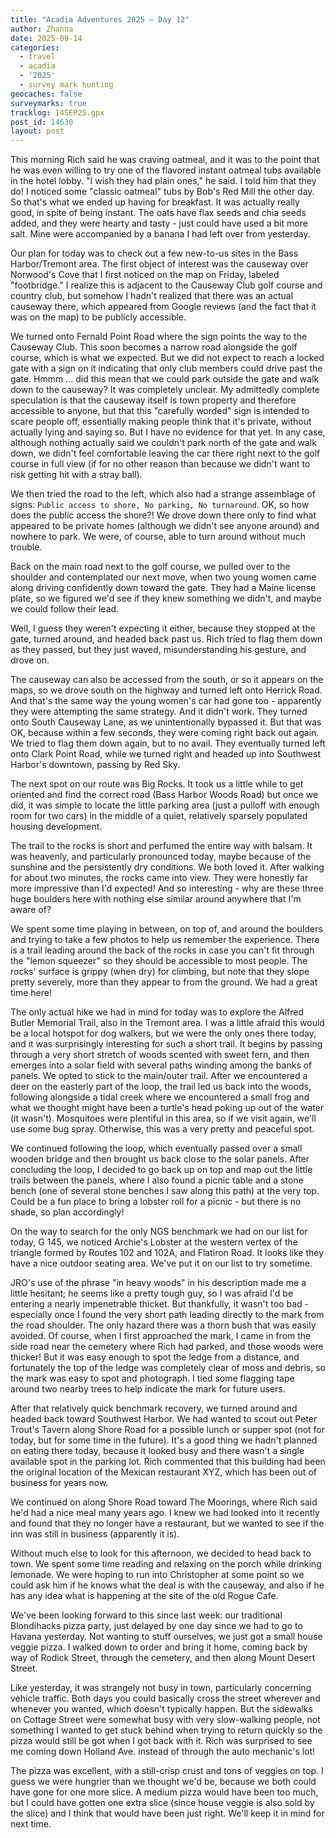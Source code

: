 ```yaml
---
title: "Acadia Adventures 2025 – Day 12"
author: Zhanna
date: 2025-09-14
categories: 
  - travel
  - acadia
  - '2025'
  - survey mark hunting
geocaches: false
surveymarks: true
tracklog: 14SEP25.gpx
post_id: 14630
layout: post
---
```


This morning Rich said he was craving oatmeal, and it was to the point that he was even willing to try one of the flavored instant oatmeal tubs available in the hotel lobby. "I wish they had plain ones," he said. I told him that they do! I noticed some "classic oatmeal" tubs by Bob's Red Mill the other day. So that's what we ended up having for breakfast. It was actually really good, in spite of being instant. The oats have flax seeds and chia seeds added, and they were hearty and tasty - just could have used a bit more salt. Mine were accompanied by a banana I had left over from yesterday.

Our plan for today was to check out a few new-to-us sites in the Bass Harbor/Tremont area. The first object of interest was the causeway over Norwood's Cove that I first noticed on the map on Friday, labeled "footbridge." I realize this is adjacent to the Causeway Club golf course and country club, but somehow I hadn't realized that there was an actual causeway there, which appeared from Google reviews (and the fact that it was on the map) to be publicly accessible.

We turned onto Fernald Point Road where the sign points the way to the Causeway Club. This soon becomes a narrow road alongside the golf course, which is what we expected. But we did not expect to reach a locked gate with a sign on it indicating that only club members could drive past the gate. Hmmm ... did this mean that we could park outside the gate and walk down to the causeway? It was completely unclear. My admittedly complete speculation is that the causeway itself is town property and therefore accessible to anyone, but that this "carefully worded" sign is intended to scare people off, essentially making people think that it's private, without actually lying and saying so. But I have no evidence for that yet. In any case, although nothing actually said we couldn't park north of the gate and walk down, we didn't feel comfortable leaving the car there right next to the golf course in full view (if for no other reason than because we didn't want to risk getting hit with a stray ball).

We then tried the road to the left, which also had a strange assemblage of signs: `Public access to shore, No parking, No turnaround`. OK, so how does the public access the shore?! We drove down there only to find what appeared to be private homes (although we didn't see anyone around) and nowhere to park. We were, of course, able to turn around without much trouble.

Back on the main road next to the golf course, we pulled over to the shoulder and contemplated our next move, when two young women came along driving confidently down toward the gate. They had a Maine license plate, so we figured we'd see if they knew something we didn't, and maybe we could follow their lead.

Well, I guess they weren't expecting it either, because they stopped at the gate, turned around, and headed back past us. Rich tried to flag them down as they passed, but they just waved, misunderstanding his gesture, and drove on.

The causeway can also be accessed from the south, or so it appears on the maps, so we drove south on the highway and turned left onto Herrick Road. And that's the same way the young women's car had gone too - apparently they were attempting the same strategy. And it didn't work. They turned onto South Causeway Lane, as we unintentionally bypassed it. But that was OK, because within a few seconds, they were coming right back out again. We tried to flag them down again, but to no avail. They eventually turned left onto Clark Point Road, while we turned right and headed up into Southwest Harbor's downtown, passing by Red Sky.

The next spot on our route was Big Rocks. It took us a little while to get oriented and find the correct road (Bass Harbor Woods Road) but once we did, it was simple to locate the little parking area (just a pulloff with enough room for two cars) in the middle of a quiet, relatively sparsely populated housing development. 

The trail to the rocks is short and perfumed the entire way with balsam. It was heavenly, and particularly pronounced today, maybe because of the sunshine and the persistently dry conditions. We both loved it. After walking for about two minutes, the rocks came into view. They were honestly far more impressive than I'd expected! And so interesting - why are these three huge boulders here with nothing else similar around anywhere that I'm aware of? 

We spent some time playing in between, on top of, and around the boulders and trying to take a few photos to help us remember the experience. There is a trail leading around the back of the rocks in case you can't fit through the "lemon squeezer" so they should be accessible to most people. The rocks' surface is grippy (when dry) for climbing, but note that they slope pretty severely, more than they appear to from the ground. We had a great time here!

The only actual hike we had in mind for today was to explore the Alfred Butler Memorial Trail, also in the Tremont area. I was a little afraid this would be a local hotspot for dog walkers, but we were the only ones there today, and it was surprisingly interesting for such a short trail. It begins by passing through a very short stretch of woods scented with sweet fern, and then emerges into a solar field with several paths winding among the banks of panels. We opted to stick to the main/outer trail. After we encountered a deer on the easterly part of the loop,  the trail led us back into the woods, following alongside a tidal creek where we encountered a small frog and what we thought might have been a turtle's head poking up out of the water (it wasn't). Mosquitoes were plentiful in this area, so if we visit again, we'll use some bug spray. Otherwise, this was a very pretty and peaceful spot.

We continued following the loop, which eventually passed over a small wooden bridge and then brought us back close to the solar panels. After concluding the loop, I decided to go back up on top and map out the little trails between the panels, where I also found a picnic table and a stone bench (one of several stone benches I saw along this path) at the very top. Could be a fun place to bring a lobster roll for a picnic - but there is no shade, so plan accordingly!

On the way to search for the only NGS benchmark we had on our list for today, G 145, we noticed Archie's Lobster at the western vertex of the triangle formed by Routes 102 and 102A, and Flatiron Road. It looks like they have a nice outdoor seating area. We've put it on our list to try sometime.

JRO's use of the phrase "in heavy woods" in his description made me a little hesitant; he seems like a pretty tough guy, so I was afraid I'd be entering a nearly impenetrable thicket. But thankfully, it wasn't too bad - especially once I found the very short path leading directly to the mark from the road shoulder. The only hazard there was a thorn bush that was easily avoided. Of course, when I first approached the mark, I came in from the side road near the cemetery where Rich had parked, and those woods were thicker! But it was easy enough to spot the ledge from a distance, and fortunately the top of the ledge was completely clear of moss and debris, so the mark was easy to spot and photograph. I tied some flagging tape around two nearby trees to help indicate the mark for future users.

After that relatively quick benchmark recovery, we turned around and headed back toward Southwest Harbor. We had wanted to scout out Peter Trout's Tavern along Shore Road for a possible lunch or supper spot (not for today, but for some time in the future). It's a good thing we hadn't planned on eating there today, because it looked busy and there wasn't a single available spot in the parking lot. Rich commented that this building had been the original location of the Mexican restaurant XYZ, which has been out of business for years now. 

We continued on along Shore Road toward The Moorings, where Rich said he'd had a nice meal many years ago. I knew we had looked into it recently and found that they no longer have a restaurant, but we wanted to see if the inn was still in business (apparently it is). 

Without much else to look for this afternoon, we decided to head back to town. We spent some time reading and relaxing on the porch while drinking lemonade. We were hoping to run into Christopher at some point so we could ask him if he knows what the deal is with the causeway, and also if he has any idea what is happening at the site of the old Rogue Cafe.

We've been looking forward to this since last week: our traditional Blondihacks pizza party, just delayed by one day since we had to go to Havana yesterday. Not wanting to stuff ourselves, we just got a small house veggie pizza. I walked down to order and bring it home, coming back by way of Rodick Street, through the cemetery, and then along Mount Desert Street. 

Like yesterday, it was strangely not busy in town, particularly concerning vehicle traffic. Both days you could basically cross the street wherever and whenever you wanted, which doesn't typically happen. But the sidewalks on Cottage Street were somewhat busy with very slow-walking people, not something I wanted to get stuck behind when trying to return quickly so the pizza would still be got when I got back with it. Rich was surprised to see me coming down Holland Ave. instead of through the auto mechanic's lot!

The pizza was excellent, with a still-crisp crust and tons of veggies on top. I guess we were hungrier than we thought we'd be, because we both could have gone for one more slice. A medium pizza would have been too much, but I could have gotten one extra slice (since house veggie is also sold by the slice) and I think that would have been just right. We'll keep it in mind for next time.
